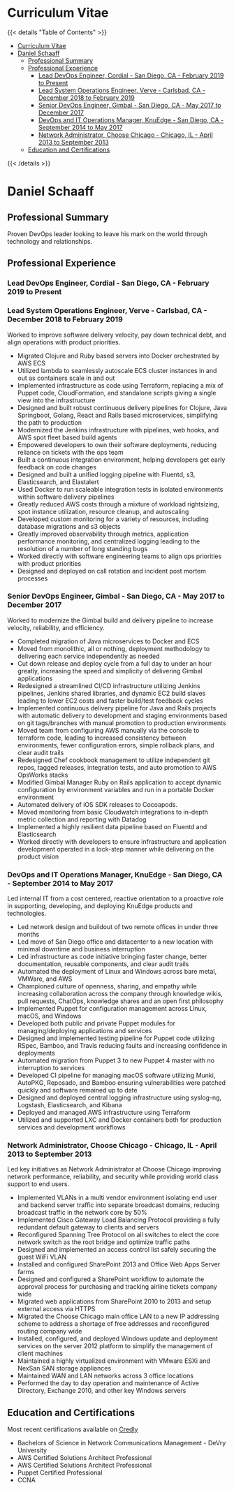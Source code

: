 # Curriculum Vitae

{{< details "Table of Contents" >}}
<!-- TOC -->

- [Curriculum Vitae](#curriculum-vitae)
- [Daniel Schaaff](#daniel-schaaff)
	- [Professional Summary](#professional-summary)
	- [Professional Experience](#professional-experience)
		- [Lead DevOps Engineer, Cordial - San Diego, CA - February 2019 to Present](#lead-devops-engineer-cordial---san-diego-ca---february-2019-to-present)
		- [Lead System Operations Engineer, Verve - Carlsbad, CA - December 2018 to February 2019](#lead-system-operations-engineer-verve---carlsbad-ca---december-2018-to-february-2019)
		- [Senior DevOps Engineer, Gimbal - San Diego, CA - May 2017 to December 2017](#senior-devops-engineer-gimbal---san-diego-ca---may-2017-to-december-2017)
		- [DevOps and IT Operations Manager, KnuEdge - San Diego, CA - September 2014 to May 2017](#devops-and-it-operations-manager-knuedge---san-diego-ca---september-2014-to-may-2017)
		- [Network Administrator, Choose Chicago - Chicago, IL - April 2013 to September 2013](#network-administrator-choose-chicago---chicago-il---april-2013-to-september-2013)
	- [Education and Certifications](#education-and-certifications)

<!-- /TOC -->
{{< /details >}}

# Daniel Schaaff

## Professional Summary

Proven DevOps leader looking to leave his mark on the world through technology and relationships.

## Professional Experience

### Lead DevOps Engineer, Cordial - San Diego, CA - February 2019 to Present

### Lead System Operations Engineer, Verve - Carlsbad, CA - December 2018 to February 2019

Worked to improve software delivery velocity, pay down technical debt, and align operations with product priorities.

- Migrated Clojure and Ruby based servers into Docker orchestrated by AWS ECS
- Utilized lambda to seamlessly autoscale ECS cluster instances in and out as containers scale in and out
- Implemented infrastructure as code using Terraform, replacing a mix of Puppet code, CloudFormation, and standalone scripts giving a single view into the infrastructure
- Designed and built robust continuous delivery pipelines for Clojure, Java Springboot, Golang, React and Rails based microservices, simplifying the path to production
- Modernized the Jenkins infrastructure with pipelines, web hooks, and AWS spot fleet based build agents
- Empowered developers to own their software deployments, reducing reliance on tickets with the ops team
- Built a continuous integration environment, helping developers get early feedback on code changes
- Designed and built a unified logging pipeline with Fluentd, s3, Elasticsearch, and Elastalert
- Used Docker to run scaleable integration tests in isolated environments within software delivery pipelines
- Greatly reduced AWS costs through a mixture of workload rightsizing, spot instance utilization, resource cleanup, and autoscaling
- Developed custom monitoring for a variety of resources, including database migrations and s3 objects
- Greatly improved observability through metrics, application performance monitoring, and centralized logging leading to the resolution of a number of long standing bugs
- Worked directly with software engineering teams to align ops priorities with product priorities
- Designed and deployed on call rotation and incident post mortem processes

### Senior DevOps Engineer, Gimbal - San Diego, CA - May 2017 to December 2017

Worked to modernize the Gimbal build and delivery pipeline to increase velocity, reliability, and efficiency.

- Completed migration of Java microservices to Docker and ECS
- Moved from monolithic, all or nothing, deployment methodology to delivering each service independently as needed
- Cut down release and deploy cycle from a full day to under an hour greatly, increasing the speed and simplicity of delivering Gimbal applications
- Redesigned a streamlined CI/CD infrastructure utilizing Jenkins pipelines, Jenkins shared libraries, and dynamic EC2 build slaves leading to lower EC2 costs and faster build/test feedback cycles
- Implemented continuous delivery pipeline for Java and Rails projects with automatic delivery to development and staging environments based on git tags/branches with manual promotion to production environments
- Moved team from configuring AWS manually via the console to terraform code, leading to increased consistency between environments, fewer configuration errors, simple rollback plans, and clear audit trails
- Redesigned Chef cookbook management to utilize independent git repos, tagged releases, integration tests, and auto promotion to AWS OpsWorks stacks
- Modified Gimbal Manager Ruby on Rails application to accept dynamic configuration by environment variables and run in a portable Docker environment
- Automated delivery of iOS SDK releases to Cocoapods.
- Moved monitoring from basic Cloudwatch integrations to in-depth metric collection and reporting with Datadog
- Implemented a highly resilient data pipeline based on Fluentd and Elasticsearch
- Worked directly with developers to ensure infrastructure and application development operated in a lock-step manner while delivering on the product vision

### DevOps and IT Operations Manager, KnuEdge - San Diego, CA - September 2014 to May 2017

Led internal IT from a cost centered, reactive orientation to a proactive role in supporting, developing, and deploying KnuEdge products and technologies.

- Led network design and buildout of two remote offices in under three months
- Led move of San Diego office and datacenter to a new location with minimal downtime and business interruption
- Led infrastructure as code initiative bringing faster change, better documentation, reusable components, and clear audit trails
- Automated the deployment of Linux and Windows across bare metal, VMWare, and AWS
- Championed culture of openness, sharing, and empathy while increasing collaboration across the company through knowledge wikis, pull requests, ChatOps, knowledge shares and an open first philosophy
- Implemented Puppet for configuration management across Linux, macOS, and Windows
- Developed both public and private Puppet modules for managing/deploying applications and services
- Designed and implemented testing pipeline for Puppet code utilizing RSpec, Bamboo, and Travis reducing faults and increasing confidence in deployments
- Automated migration from Puppet 3 to new Puppet 4 master with no interruption to services
- Developed CI pipeline for managing macOS software utilizing Munki, AutoPKG, Reposado, and Bamboo ensuring vulnerabilities were patched quickly and software remained up to date
- Designed and deployed central logging infrastructure using syslog-ng, Logstash, Elasticsearch, and Kibana
- Deployed and managed AWS infrastructure using Terraform
- Utilized and supported LXC and Docker containers both for production services and development workflows

### Network Administrator, Choose Chicago - Chicago, IL - April 2013 to September 2013

Led key initiatives as Network Administrator at Choose Chicago improving network performance, reliability, and security while providing world class support to end users.

- Implemented VLANs in a multi vendor environment isolating end user and backend server traffic into separate broadcast domains, reducing broadcast traffic in the network core by 50%
- Implemented Cisco Gateway Load Balancing Protocol providing a fully redundant default gateway to clients and servers
- Reconfigured Spanning Tree Protocol on all switches to elect the core network switch as the root bridge and optimize traffic paths
- Designed and implemented an access control list safely securing the guest WiFi VLAN
- Installed and configured SharePoint 2013 and Office Web Apps Server farms
- Designed and configured a SharePoint workflow to automate the approval process for purchasing and tracking airline tickets company wide
- Migrated web applications from SharePoint 2010 to 2013 and setup external access via HTTPS
- Migrated the Choose Chicago main office LAN to a new IP addressing scheme to address a shortage of free addresses and reconfigured routing company wide
- Installed, configured, and deployed Windows update and deployment services on the server 2012 platform to simplify the management of client machines
- Maintained a highly virtualized environment with VMware ESXi and NexSan SAN storage appliances
- Maintained WAN and LAN networks across 3 office locations
- Performed the day to day operation and maintenance of Active Directory, Exchange 2010, and other key Windows servers

## Education and Certifications

Most recent certifications available on [Credly](https://www.credly.com/users/daniel-schaaff/badges)

- Bachelors of Science in Network Communications Management - DeVry University
- AWS Certified Solutions Architect Professional
- AWS Certified Solutions Architect Professional
- Puppet Certified Professional
- CCNA
